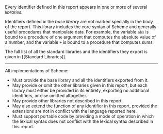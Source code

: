 Every identifier defined in this report appears in one or more of several *libraries*. 

Identifiers defined in the *base library* are not marked specially in the body of the report. This library includes the core syntax of Scheme and generally useful procedures that manipulate data. For example, the variable `abs` is bound to a procedure of one argument that computes the absolute value of a number, and the variable `+` is bound to a procedure that computes sums. 

The full list of all the standard libraries and the identifiers they export is given in [[Standard Libraries]].

---
All implementations of Scheme:

* Must provide the base library and all the identifiers exported from it. 
* May provide or omit the other libraries given in this report, but each library must either be provided in its entirety, exporting no additional identifiers, or else omitted altogether. 
* May provide other libraries not described in this report. 
* May also extend the function of any identifier in this report, provided the extensions are not in conflict with the language reported here. 
* Must support portable code by providing a mode of operation in which the lexical syntax does not conflict with the lexical syntax described in this report.
